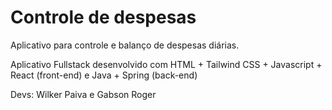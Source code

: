 # Controle de despesas

Aplicativo para controle e balanço de despesas diárias.  

Aplicativo Fullstack desenvolvido com HTML + Tailwind CSS + Javascript + React (front-end) e Java + Spring (back-end)  

Devs: Wilker Paiva e Gabson Roger
